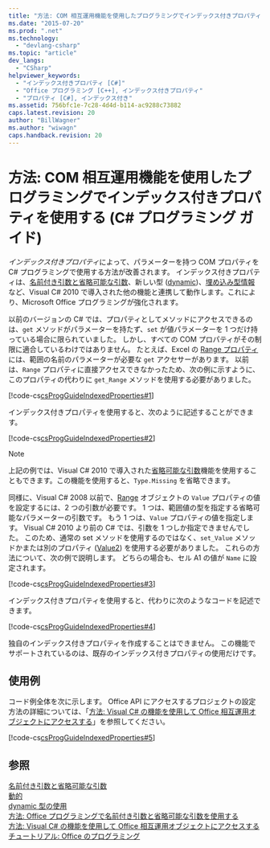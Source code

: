 ```yaml
---
title: "方法: COM 相互運用機能を使用したプログラミングでインデックス付きプロパティを使用する (C# プログラミング ガイド) | Microsoft Docs"
ms.date: "2015-07-20"
ms.prod: ".net"
ms.technology: 
  - "devlang-csharp"
ms.topic: "article"
dev_langs: 
  - "CSharp"
helpviewer_keywords: 
  - "インデックス付きプロパティ [C#]"
  - "Office プログラミング [C++], インデックス付きプロパティ"
  - "プロパティ [C#], インデックス付き"
ms.assetid: 756bfc1e-7c28-4d4d-b114-ac9288c73882
caps.latest.revision: 20
author: "BillWagner"
ms.author: "wiwagn"
caps.handback.revision: 20
---
```

# 方法: COM 相互運用機能を使用したプログラミングでインデックス付きプロパティを使用する (C# プログラミング ガイド)
*インデックス付きプロパティ*によって、パラメーターを持つ COM プロパティを C\# プログラミングで使用する方法が改善されます。  インデックス付きプロパティは、[名前付き引数と省略可能な引数](../../../csharp/programming-guide/classes-and-structs/named-and-optional-arguments.md)、新しい型 \([dynamic](../../../csharp/language-reference/keywords/dynamic.md)\)、[埋め込み型情報](../Topic/Walkthrough:%20Embedding%20Types%20from%20Managed%20Assemblies%20\(C%23%20and%20Visual%20Basic\).md)など、Visual C\# 2010 で導入された他の機能と連携して動作します。これにより、Microsoft Office プログラミングが強化されます。  
  
 以前のバージョンの C\# では、プロパティとしてメソッドにアクセスできるのは、`get` メソッドがパラメーターを持たず、`set` が値パラメーターを 1 つだけ持っている場合に限られていました。  しかし、すべての COM プロパティがその制限に適合しているわけではありません。  たとえば、Excel の [Range プロパティ](http://go.microsoft.com/fwlink/?LinkId=166053)には、範囲の名前のパラメーターが必要な `get` アクセサーがあります。  以前は、`Range` プロパティに直接アクセスできなかったため、次の例に示すように、このプロパティの代わりに `get_Range` メソッドを使用する必要がありました。  
  
 [!code-cs[csProgGuideIndexedProperties#1](../../../csharp/programming-guide/interop/codesnippet/csharp/indexedpropscom/program.cs#1)]  
  
 インデックス付きプロパティを使用すると、次のように記述することができます。  
  
 [!code-cs[csProgGuideIndexedProperties#2](../../../csharp/programming-guide/interop/codesnippet/csharp/indexedpropscom/program.cs#2)]  
  
> [!NOTE]
>  上記の例では、Visual C\# 2010 で導入された[省略可能な引数](../../../csharp/programming-guide/classes-and-structs/named-and-optional-arguments.md)機能を使用することもできます。この機能を使用すると、`Type.Missing` を省略できます。  
  
 同様に、Visual C\# 2008 以前で、[Range](http://go.microsoft.com/fwlink/?LinkId=179211) オブジェクトの `Value` プロパティの値を設定するには、2 つの引数が必要です。  1 つは、範囲値の型を指定する省略可能なパラメーターの引数です。  もう 1 つは、`Value` プロパティの値を指定します。  Visual C\# 2010 より前の C\# では、引数を 1 つしか指定できませんでした。  このため、通常の set メソッドを使用するのではなく、`set_Value` メソッドかまたは別のプロパティ \([Value2](http://go.microsoft.com/fwlink/?LinkId=166050)\) を使用する必要がありました。  これらの方法について、次の例で説明します。  どちらの場合も、セル A1 の値が `Name` に設定されます。  
  
 [!code-cs[csProgGuideIndexedProperties#3](../../../csharp/programming-guide/interop/codesnippet/csharp/indexedpropscom/program.cs#3)]  
  
 インデックス付きプロパティを使用すると、代わりに次のようなコードを記述できます。  
  
 [!code-cs[csProgGuideIndexedProperties#4](../../../csharp/programming-guide/interop/codesnippet/csharp/indexedpropscom/program.cs#4)]  
  
 独自のインデックス付きプロパティを作成することはできません。  この機能でサポートされているのは、既存のインデックス付きプロパティの使用だけです。  
  
## 使用例  
 コード例全体を次に示します。  Office API にアクセスするプロジェクトの設定方法の詳細については、「[方法: Visual C\# の機能を使用して Office 相互運用オブジェクトにアクセスする](../../../csharp/programming-guide/interop/how-to-access-office-onterop-objects.md)」を参照してください。  
  
 [!code-cs[csProgGuideIndexedProperties#5](../../../csharp/programming-guide/interop/codesnippet/csharp/indexedpropscom/program.cs#5)]  
  
## 参照  
 [名前付き引数と省略可能な引数](../../../csharp/programming-guide/classes-and-structs/named-and-optional-arguments.md)   
 [動的](../../../csharp/language-reference/keywords/dynamic.md)   
 [dynamic 型の使用](../../../csharp/programming-guide/types/using-type-dynamic.md)   
 [方法: Office プログラミングで名前付き引数と省略可能な引数を使用する](../../../csharp/programming-guide/classes-and-structs/how-to-use-named-and-optional-arguments-in-office-programming.md)   
 [方法: Visual C\# の機能を使用して Office 相互運用オブジェクトにアクセスする](../../../csharp/programming-guide/interop/how-to-access-office-onterop-objects.md)   
 [チュートリアル: Office のプログラミング](../../../csharp/programming-guide/interop/walkthrough-office-programming.md)